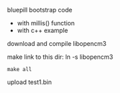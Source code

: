 bluepill bootstrap code
  - with millis() function
  - with c++ example

download and compile libopencm3

make link to this dir: ln -s <your libopencm3 location> libopencm3

```
make all
```

upload test1.bin
